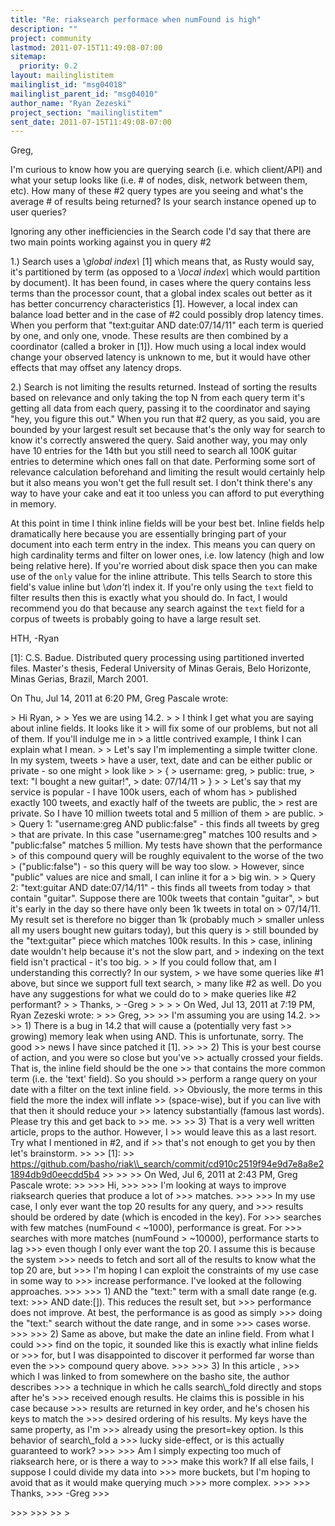 ```yaml
---
title: "Re: riaksearch performace when numFound is high"
description: ""
project: community
lastmod: 2011-07-15T11:49:08-07:00
sitemap:
  priority: 0.2
layout: mailinglistitem
mailinglist_id: "msg04018"
mailinglist_parent_id: "msg04010"
author_name: "Ryan Zezeski"
project_section: "mailinglistitem"
sent_date: 2011-07-15T11:49:08-07:00
---
```



Greg,

I'm curious to know how you are querying search (i.e. which client/API) and
what your setup looks like (i.e. # of nodes, disk, network between them,
etc). How many of these #2 query types are you seeing and what's the
average # of results being returned? Is your search instance opened up to
user queries?

Ignoring any other inefficiencies in the Search code I'd say that there are
two main points working against you in query #2

1.) Search uses a \\_global index\\_ [1] which means that, as Rusty would say,
it's partitioned by term (as opposed to a \\_local index\\_ which would
partition by document). It has been found, in cases where the query
contains less terms than the processor count, that a global index scales out
better as it has better concurrency characteristics [1]. However, a local
index can balance load better and in the case of #2 could possibly drop
latency times. When you perform that "text:guitar AND date:07/14/11" each
term is queried by one, and only one, vnode. These results are then
combined by a coordinator (called a broker in [1]). How much using a local
index would change your observed latency is unknown to me, but it would have
other effects that may offset any latency drops.

2.) Search is not limiting the results returned. Instead of sorting the
results based on relevance and only taking the top N from each query term
it's getting all data from each query, passing it to the coordinator and
saying "hey, you figure this out." When you run that #2 query, as you said,
you are bounded by your largest result set because that's the only way for
search to know it's correctly answered the query. Said another way, you may
only have 10 entries for the 14th but you still need to search all 100K
guitar entries to determine which ones fall on that date. Performing some
sort of relevance calculation beforehand and limiting the result
would certainly help but it also means you won't get the full result set. I
don't think there's any way to have your cake and eat it too unless you can
afford to put everything in memory.

At this point in time I think inline fields will be your best bet. Inline
fields help dramatically here because you are essentially bringing part of
your document into each term entry in the index. This means you can query
on high cardinality terms and filter on lower ones, i.e. low latency (high
and low being relative here). If you're worried about disk space then you
can make use of the `only` value for the inline attribute. This tells
Search to store this field's value inline but \\_don't\\_ index it. If you're
only using the `text` field to filter results then this is exactly what you
should do. In fact, I would recommend you do that because any search
against the `text` field for a corpus of tweets is probably going to have a
large result set.


HTH,
-Ryan

[1]: C.S. Badue. Distributed query processing using partitioned inverted
files. Master's thesis, Federal University of Minas Gerais, Belo Horizonte,
Minas Gerias, Brazil, March 2001.

On Thu, Jul 14, 2011 at 6:20 PM, Greg Pascale  wrote:

&gt; Hi Ryan,
&gt;
&gt; Yes we are using 14.2.
&gt;
&gt; I think I get what you are saying about inline fields. It looks like it
&gt; will fix some of our problems, but not all of them. If you'll indulge me in
&gt; a little contrived example, I think I can explain what I mean.
&gt;
&gt; Let's say I'm implementing a simple twitter clone. In my system, tweets
&gt; have a user, text, date and can be either public or private - so one might
&gt; look like
&gt;
&gt; {
&gt; username: greg,
&gt; public: true,
&gt; text: "I bought a new guitar!",
&gt; date: 07/14/11
&gt; }
&gt;
&gt; Let's say that my service is popular - I have 100k users, each of whom has
&gt; published exactly 100 tweets, and exactly half of the tweets are public, the
&gt; rest are private. So I have 10 million tweets total and 5 million of them
&gt; are public.
&gt;
&gt; Query 1: "username:greg AND public:false" - this finds all tweets by greg
&gt; that are private. In this case "username:greg" matches 100 results and
&gt; "public:false" matches 5 million. My tests have shown that the performance
&gt; of this compound query will be roughly equivalent to the worse of the two
&gt; ("public:false") - so this query will be way too slow.
&gt; However, since "public" values are nice and small, I can inline it for a
&gt; big win.
&gt;
&gt; Query 2: "text:guitar AND date:07/14/11" - this finds all tweets from today
&gt; that contain "guitar". Suppose there are 100k tweets that contain "guitar",
&gt; but it's early in the day so there have only been 1k tweets in total on
&gt; 07/14/11. My result set is therefore no bigger than 1k (probably much
&gt; smaller unless all my users bought new guitars today), but this query is
&gt; still bounded by the "text:guitar" piece which matches 100k results. In this
&gt; case, inlining date wouldn't help because it's not the slow part, and
&gt; indexing on the text field isn't practical - it's too big.
&gt;
&gt; If you could follow that, am I understanding this correctly? In our system,
&gt; we have some queries like #1 above, but since we support full text search,
&gt; many like #2 as well. Do you have any suggestions for what we could do to
&gt; make queries like #2 performant?
&gt;
&gt; Thanks,
&gt; -Greg
&gt;
&gt;
&gt;
&gt; On Wed, Jul 13, 2011 at 7:19 PM, Ryan Zezeski  wrote:
&gt;
&gt;&gt; Greg,
&gt;&gt;
&gt;&gt; I'm assuming you are using 14.2.
&gt;&gt;
&gt;&gt; 1) There is a bug in 14.2 that will cause a (potentially very fast
&gt;&gt; growing) memory leak when using AND. This is unfortunate, sorry. The good
&gt;&gt; news I have since patched it [1].
&gt;&gt;
&gt;&gt; 2) This is your best course of action, and you were so close but you've
&gt;&gt; actually crossed your fields. That is, the inline field should be the one
&gt;&gt; that contains the more common term (i.e. the 'text' field). So you should
&gt;&gt; perform a range query on your date with a filter on the text inline field.
&gt;&gt; Obviously, the more terms in this field the more the index will inflate
&gt;&gt; (space-wise), but if you can live with that then it should reduce your
&gt;&gt; latency substantially (famous last words). Please try this and get back to
&gt;&gt; me.
&gt;&gt;
&gt;&gt; 3) That is a very well written article, props to the author. However, I
&gt;&gt; would leave this as a last resort. Try what I mentioned in #2, and if
&gt;&gt; that's not enough to get you by then let's brainstorm.
&gt;&gt;
&gt;&gt; [1]:
&gt;&gt; https://github.com/basho/riak\\_search/commit/cd910c2519f94e9d7e8a8e21894db9d0eecdd5b4
&gt;&gt;
&gt;&gt;
&gt;&gt; On Wed, Jul 6, 2011 at 2:43 PM, Greg Pascale  wrote:
&gt;&gt;
&gt;&gt;&gt; Hi,
&gt;&gt;&gt;
&gt;&gt;&gt; I'm looking at ways to improve riaksearch queries that produce a lot of
&gt;&gt;&gt; matches.
&gt;&gt;&gt;
&gt;&gt;&gt; In my use case, I only ever want the top 20 results for any query, and
&gt;&gt;&gt; results should be ordered by date (which is encoded in the key). For
&gt;&gt;&gt; searches with few matches (numFound &lt; ~1000), performance is great. For
&gt;&gt;&gt; searches with more matches (numFound &gt; ~10000), performance starts to lag
&gt;&gt;&gt; even though I only ever want the top 20. I assume this is because the system
&gt;&gt;&gt; needs to fetch and sort all of the results to know what the top 20 are, but
&gt;&gt;&gt; I'm hoping I can exploit the constraints of my use case in some way to
&gt;&gt;&gt; increase performance. I've looked at the following approaches.
&gt;&gt;&gt;
&gt;&gt;&gt; 1) AND the "text:" term with a small date range (e.g. text:
&gt;&gt;&gt; AND date:[]). This reduces the result set, but
&gt;&gt;&gt; performance does not improve. At best, the performance is as good as simply
&gt;&gt;&gt; doing the "text:" search without the date range, and in some
&gt;&gt;&gt; cases worse.
&gt;&gt;&gt;
&gt;&gt;&gt; 2) Same as above, but make the date an inline field. From what I could
&gt;&gt;&gt; find on the topic, it sounded like this is exactly what inline fields or
&gt;&gt;&gt; for, but I was disappointed to discover it performed far worse than even the
&gt;&gt;&gt; compound query above.
&gt;&gt;&gt;
&gt;&gt;&gt; 3) In this article ,
&gt;&gt;&gt; which I was linked to from somewhere on the basho site, the author describes
&gt;&gt;&gt; a technique in which he calls search\\_fold directly and stops after he's
&gt;&gt;&gt; received enough results. He claims this is possible in his case because
&gt;&gt;&gt; results are returned in key order, and he's chosen his keys to match the
&gt;&gt;&gt; desired ordering of his results. My keys have the same property, as I'm
&gt;&gt;&gt; already using the presort=key option. Is this behavior of search\\_fold a
&gt;&gt;&gt; lucky side-effect, or is this actually guaranteed to work?
&gt;&gt;&gt;
&gt;&gt;&gt; Am I simply expecting too much of riaksearch here, or is there a way to
&gt;&gt;&gt; make this work? If all else fails, I suppose I could divide my data into
&gt;&gt;&gt; more buckets, but I'm hoping to avoid that as it would make querying much
&gt;&gt;&gt; more complex.
&gt;&gt;&gt;
&gt;&gt;&gt; Thanks,
&gt;&gt;&gt; -Greg
&gt;&gt;&gt;

&gt;&gt;&gt;
&gt;&gt;&gt;
&gt;&gt;
&gt;
